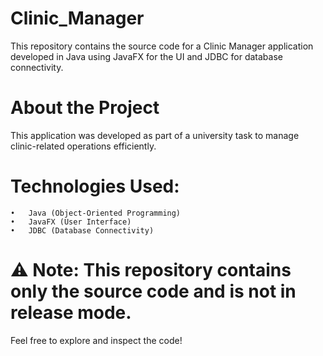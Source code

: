 # Clinic_Manager 
This repository contains the source code for a Clinic Manager application developed in Java using JavaFX for the UI and JDBC for database connectivity.
# About the Project
This application was developed as part of a university task to manage clinic-related operations efficiently.
# Technologies Used:
	•	Java (Object-Oriented Programming)
	•	JavaFX (User Interface)
	•	JDBC (Database Connectivity)

# ⚠ Note: This repository contains only the source code and is not in release mode.
Feel free to explore and inspect the code!


